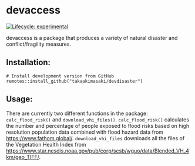 # devaccess

<!-- badges: start -->

[![Lifecycle:
experimental](https://img.shields.io/badge/lifecycle-experimental-orange.svg)](https://www.tidyverse.org/lifecycle/#experimental)
<!-- badges: end -->

devaccess is a package that produces a variety of natural disaster and conflict/fragility measures.
## Installation:

    # Install development version from GitHub
    remotes::install_github("takaakimasaki/devdisaster")

## Usage:
There are currently two different functions in the package: `calc_flood_risk()` and `download_vhi_files()`. 
`calc_flood_risk()` calculates the number and percentage of people exposed to flood risks based on high resolution population data combined with flood hazard data from https://www.fathom.global/.
`download_vhi_files` downloads all the files of the Vegetation Health Index from https://www.star.nesdis.noaa.gov/pub/corp/scsb/wguo/data/Blended_VH_4km/geo_TIFF/. 
